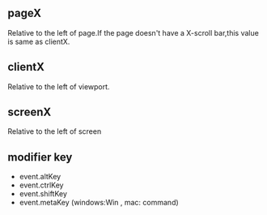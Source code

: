 ## pageX

Relative to the left of page.If the page doesn't have a X-scroll bar,this value is same as clientX.

## clientX

Relative to the left of viewport.

## screenX

Relative to the left of screen

## modifier key

+ event.altKey
+ event.ctrlKey
+ event.shiftKey
+ event.metaKey (windows:Win , mac: command)
